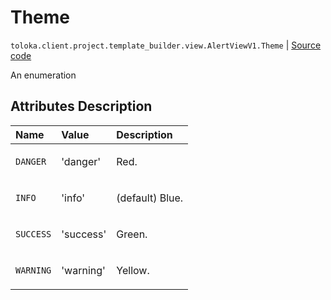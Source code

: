 # Theme
`toloka.client.project.template_builder.view.AlertViewV1.Theme` | [Source code](https://github.com/Toloka/toloka-kit/blob/v1.1.0.post1/src/client/project/template_builder/view.py#L87)

An enumeration

## Attributes Description

| Name | Value | Description |
| :------| :-----------| :----------| 
`DANGER`|'danger'|<p>Red.</p>
`INFO`|'info'|<p>(default) Blue.</p>
`SUCCESS`|'success'|<p>Green.</p>
`WARNING`|'warning'|<p>Yellow.</p>

